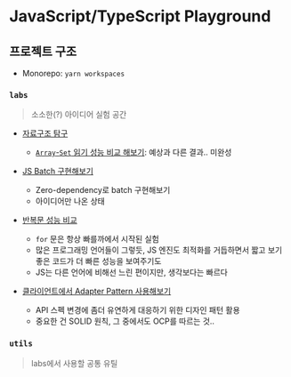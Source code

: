 # JavaScript/TypeScript Playground

## 프로젝트 구조

- Monorepo: `yarn workspaces`

### `labs`

> 소소한(?) 아이디어 실험 공간

- [자료구조 탐구](./playgrounds/labs/data-structure/)

  - [`Array`-`Set` 읽기 성능 비교 해보기](./playgrounds/labs/data-structure/set/README.md): 예상과 다른 결과.. 미완성

- [JS Batch 구현해보기](./playgrounds/labs/batch/README.md)

  - Zero-dependency로 batch 구현해보기
  - 아이디어만 나온 상태

- [반복문 성능 비교](./playgrounds/labs/loop-performances/)

  - `for` 문은 항상 빠를까에서 시작된 실험
  - 많은 프로그래밍 언어들이 그렇듯, JS 엔진도 최적화를 거듭하면서 짧고 보기 좋은 코드가 더 빠른 성능을 보여주기도
  - JS는 다른 언어에 비해선 느린 편이지만, 생각보다는 빠르다

- [클라이언트에서 Adapter Pattern 사용해보기](./playgrounds/labs/adapter-pattern/README.md)
  - API 스펙 변경에 좀더 유연하게 대응하기 위한 디자인 패턴 활용
  - 중요한 건 SOLID 원칙, 그 중에서도 OCP를 따르는 것..

### `utils`

> labs에서 사용할 공통 유틸
